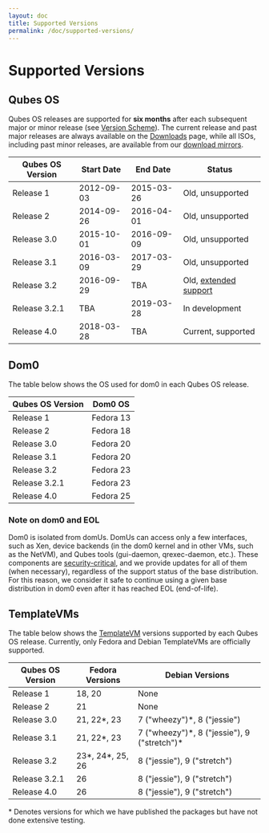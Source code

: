 ```yaml
---
layout: doc
title: Supported Versions
permalink: /doc/supported-versions/
---
```


Supported Versions
==================

Qubes OS
--------
Qubes OS releases are supported for **six months** after each subsequent major
or minor release (see [Version Scheme]). The current release and past major
releases are always available on the [Downloads] page, while all ISOs, including
past minor releases, are available from our [download mirrors].

| Qubes OS Version | Start Date | End Date   | Status                  |
| ---------------- | ---------- | ---------- | ----------------------- |
| Release 1        | 2012-09-03 | 2015-03-26 | Old, unsupported        |
| Release 2        | 2014-09-26 | 2016-04-01 | Old, unsupported        |
| Release 3.0      | 2015-10-01 | 2016-09-09 | Old, unsupported        |
| Release 3.1      | 2016-03-09 | 2017-03-29 | Old, unsupported        |
| Release 3.2      | 2016-09-29 | TBA        | Old, [extended support] |
| Release 3.2.1    | TBA        | 2019-03-28 | In development          |
| Release 4.0      | 2018-03-28 | TBA        | Current, supported      |


Dom0
----
The table below shows the OS used for dom0 in each Qubes OS release.

| Qubes OS Version | Dom0 OS   |
| ---------------- | --------- |
| Release 1        | Fedora 13 |
| Release 2        | Fedora 18 |
| Release 3.0      | Fedora 20 |
| Release 3.1      | Fedora 20 |
| Release 3.2      | Fedora 23 |
| Release 3.2.1    | Fedora 23 |
| Release 4.0      | Fedora 25 |

### Note on dom0 and EOL ###

Dom0 is isolated from domUs. DomUs can access only a few interfaces,
such as Xen, device backends (in the dom0 kernel and in other VMs, such as the
NetVM), and Qubes tools (gui-daemon, qrexec-daemon, etc.). These components are
[security-critical], and we provide updates for all of them (when necessary),
regardless of the support status of the base distribution. For this reason, we
consider it safe to continue using a given base distribution in dom0 even after
it has reached EOL (end-of-life).

TemplateVMs
-----------
The table below shows the [TemplateVM] versions supported by each Qubes OS
release. Currently, only Fedora and Debian TemplateVMs are officially supported.

| Qubes OS Version | Fedora Versions      | Debian Versions                               |
| ---------------- | -------------------- | --------------------------------------------- |
| Release 1        | 18, 20               | None                                          |
| Release 2        | 21                   | None                                          |
| Release 3.0      | 21, 22\*, 23         | 7 ("wheezy")\*, 8 ("jessie")                  |
| Release 3.1      | 21, 22\*, 23         | 7 ("wheezy")\*, 8 ("jessie"), 9 ("stretch")\* |
| Release 3.2      | 23\*, 24\*, 25, 26   | 8 ("jessie"), 9 ("stretch")                   |
| Release 3.2.1    | 26                   | 8 ("jessie"), 9 ("stretch")                   |
| Release 4.0      | 26                   | 8 ("jessie"), 9 ("stretch")                   |

\* Denotes versions for which we have published the packages but have not done
extensive testing.


[Version Scheme]: /doc/version-scheme/
[Downloads]: /downloads/
[download mirrors]: /downloads/#mirrors
[security-critical]: /doc/security-critical-code/
[TemplateVM]: /doc/templates/
[extended support]: /news/2018/03/28/qubes-40/#the-past-and-the-future

